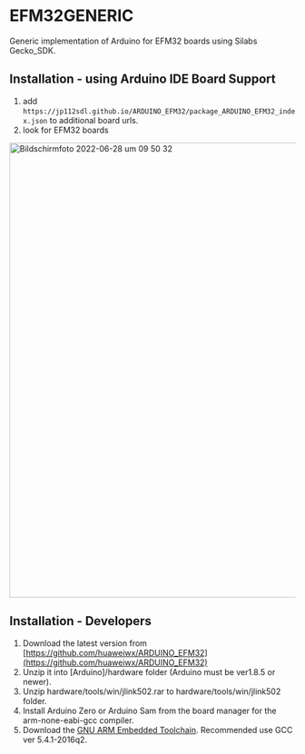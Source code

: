 # EFM32GENERIC
Generic implementation of Arduino for EFM32 boards using Silabs Gecko_SDK. 

## Installation - using Arduino IDE Board Support
1. add `https://jp112sdl.github.io/ARDUINO_EFM32/package_ARDUINO_EFM32_index.json` to additional board urls.
2. look for EFM32 boards
<img width="802" alt="Bildschirmfoto 2022-06-28 um 09 50 32" src="https://user-images.githubusercontent.com/18190139/176124070-10e42e1f-1ffa-46c7-828e-ffb2e9fc95dc.png">


## Installation - Developers
1. Download the latest version from [https://github.com/huaweiwx/ARDUINO_EFM32](https://github.com/huaweiwx/ARDUINO_EFM32)
2. Unzip it into [Arduino]/hardware folder (Arduino must be ver1.8.5 or newer).
3. Unzip hardware/tools/win/jlink502.rar to hardware/tools/win/jlink502 folder.
3. Install Arduino Zero or Arduino Sam from the board manager for the arm-none-eabi-gcc compiler.
4. Download the [GNU ARM Embedded Toolchain](https://developer.arm.com/open-source/gnu-toolchain/gnu-rm/downloads).
   Recommended use GCC ver 5.4.1-2016q2.
